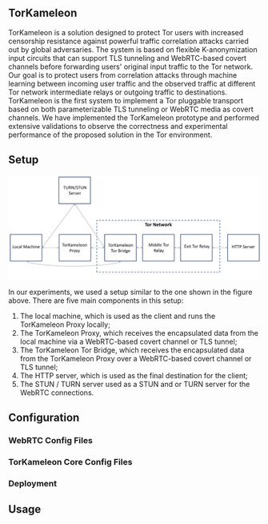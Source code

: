 ## TorKameleon

TorKameleon is a solution designed to protect Tor users with increased censorship resistance against powerful traffic correlation attacks carried out by global adversaries. The system is based on flexible K-anonymization input circuits that can support TLS tunneling and WebRTC-based covert channels before forwarding users' original input traffic to the Tor network. Our goal is to protect users from correlation attacks through machine learning between incoming user traffic and the observed traffic at different Tor network intermediate relays or outgoing traffic to destinations. TorKameleon is the first system to implement a Tor pluggable transport based on both parameterizable TLS tunneling or WebRTC media as covert channels. We have implemented the TorKameleon prototype and performed extensive validations to observe the correctness and experimental performance of the proposed solution in the Tor environment.

## Setup
![Alt text](https://github.com/AfonsoVi/TorKameleon/blob/master/Setup.png)

In our experiments, we used a setup similar to the one shown in the figure above. There are five main components in this setup: 
1. The local machine, which is used as the client and runs the TorKameleon Proxy locally;
2. The TorKameleon Proxy, which receives the encapsulated data from the local machine via a WebRTC-based covert channel or TLS tunnel;
3. The TorKameleon Tor Bridge, which receives the encapsulated data from the TorKameleon Proxy over a WebRTC-based covert channel or TLS tunnel;
4. The HTTP server, which is used as the final destination for the client;
5. The STUN / TURN server used as a STUN and or TURN server for the WebRTC connections.


## Configuration

### WebRTC Config Files


### TorKameleon Core Config Files


### Deployment


## Usage



